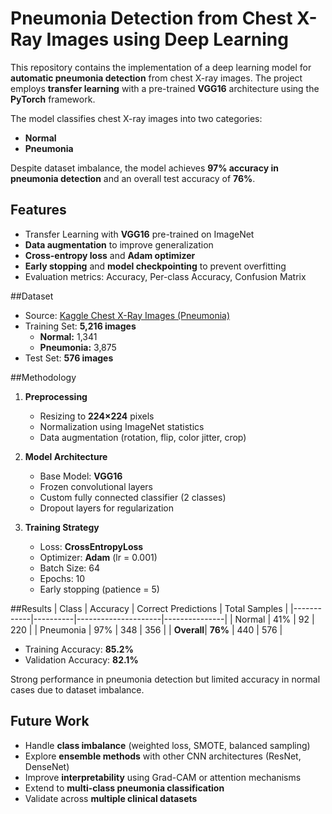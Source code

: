 # Pneumonia Detection from Chest X-Ray Images using Deep Learning  

This repository contains the implementation of a deep learning model for **automatic pneumonia detection** from chest X-ray images. The project employs **transfer learning** with a pre-trained **VGG16** architecture using the **PyTorch** framework.  

The model classifies chest X-ray images into two categories:  
- **Normal**  
- **Pneumonia**  

Despite dataset imbalance, the model achieves **97% accuracy in pneumonia detection** and an overall test accuracy of **76%**.  


## Features
- Transfer Learning with **VGG16** pre-trained on ImageNet  
- **Data augmentation** to improve generalization  
- **Cross-entropy loss** and **Adam optimizer**  
- **Early stopping** and **model checkpointing** to prevent overfitting  
- Evaluation metrics: Accuracy, Per-class Accuracy, Confusion Matrix  


##Dataset
- Source: [Kaggle Chest X-Ray Images (Pneumonia)](https://www.kaggle.com/datasets/paultimothymooney/chest-xray-pneumonia)  
- Training Set: **5,216 images**  
  - **Normal:** 1,341  
  - **Pneumonia:** 3,875  
- Test Set: **576 images**  

##Methodology
1. **Preprocessing**  
   - Resizing to **224×224** pixels  
   - Normalization using ImageNet statistics  
   - Data augmentation (rotation, flip, color jitter, crop)  

2. **Model Architecture**  
   - Base Model: **VGG16**  
   - Frozen convolutional layers  
   - Custom fully connected classifier (2 classes)  
   - Dropout layers for regularization  

3. **Training Strategy**  
   - Loss: **CrossEntropyLoss**  
   - Optimizer: **Adam** (lr = 0.001)  
   - Batch Size: 64  
   - Epochs: 10  
   - Early stopping (patience = 5)  


##Results
| Class      | Accuracy | Correct Predictions | Total Samples |
|------------|----------|---------------------|---------------|
| Normal     | 41%      | 92                  | 220           |
| Pneumonia  | 97%      | 348                 | 356           |
| **Overall**| **76%**  | 440                 | 576           |

- Training Accuracy: **85.2%**  
- Validation Accuracy: **82.1%**  

Strong performance in pneumonia detection but limited accuracy in normal cases due to dataset imbalance.  


## Future Work
- Handle **class imbalance** (weighted loss, SMOTE, balanced sampling)  
- Explore **ensemble methods** with other CNN architectures (ResNet, DenseNet)  
- Improve **interpretability** using Grad-CAM or attention mechanisms  
- Extend to **multi-class pneumonia classification**  
- Validate across **multiple clinical datasets**  

